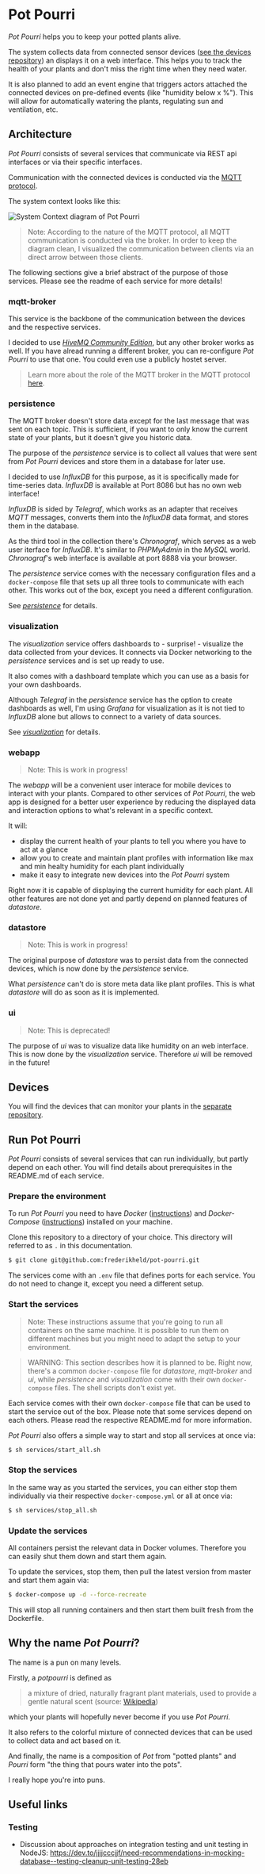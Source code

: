 # Pot Pourri

_Pot Pourri_ helps you to keep your potted plants alive.

The system collects data from connected sensor devices ([see the devices repository](https://github.com/frederikheld/pot-pourri-devices)) an displays it on a web interface. This helps you to track the health of your plants and don't miss the right time when they need water.

It is also planned to add an event engine that triggers actors attached the connected devices on pre-defined events (like "humidity below x %"). This will allow for automatically watering the plants, regulating sun and ventilation, etc.

## Architecture

_Pot Pourri_ consists of several services that communicate via REST api interfaces or via their specific interfaces.

Communication with the connected devices is conducted via the [MQTT protocol](https://en.wikipedia.org/wiki/MQTT).

The system context looks like this:

![System Context diagram of Pot Pourri](http://www.plantuml.com/plantuml/proxy?src=https://raw.github.com/frederikheld/pot-pourri/master/docs/system_context.plantuml&cache=no)

> Note: According to the nature of the MQTT protocol, all MQTT communication is conducted via the broker. In order to keep the diagram clean, I visualized the communication between clients via an direct arrow between those clients.

The following sections give a brief abstract of the purpose of those services. Please see the readme of each service for more details!

### mqtt-broker

This service is the backbone of the communication between the devices and the respective services.

I decided to use [_HiveMQ Community Edition_](https://www.hivemq.com/), but any other broker works as well. If you have alread running a different broker, you can re-configure _Pot Pourri_ to use that one. You could even use a publicly hostet server.

> Learn more about the role of the MQTT broker in the MQTT protocol [here](https://www.hivemq.com/blog/mqtt-essentials-part-3-client-broker-connection-establishment/).

### persistence

The MQTT broker doesn't store data except for the last message that was sent on each topic. This is sufficient, if you want to only know the current state of your plants, but it doesn't give you historic data.

The purpose of the _persistence_ service is to collect all values that were sent from _Pot Pourri_ devices and store them in a database for later use.

I decided to use _InfluxDB_ for this purpose, as it is specifically made for time-series data. _InfluxDB_ is available at Port 8086 but has no own web interface!

_InfluxDB_ is sided by _Telegraf_, which works as an adapter that receives _MQTT_ messages, converts them into the _InfluxDB_ data format, and stores them in the database.

As the third tool in the collection there's _Chronograf_, which serves as a web user iterface for _InfluxDB_. It's similar to _PHPMyAdmin_ in the _MySQL_ world. _Chronograf_'s web interface is available at port 8888 via your browser.

The _persistence_ service comes with the necessary configuration files and a `docker-compose` file that sets up all three tools to communicate with each other. This works out of the box, except you need a different configuration.

See [_persistence_](./services/persistence/README.md) for details.

### visualization

The _visualization_ service offers dashboards to - surprise! - visualize the data collected from your devices. It connects via Docker networking to the _persistence_ services and is set up ready to use.

It also comes with a dashboard template which you can use as a basis for your own dashboards.

Although _Telegraf_ in the _persistence_ service has the option to create dashboards as well, I'm using _Grafana_ for visualization as it is not tied to _InfluxDB_ alone but allows to connect to a variety of data sources.

See [_visualization_](./services/visualization/README.md) for details.

### webapp

> Note: This is work in progress!

The _webapp_ will be a convenient user interace for mobile devices to interact with your plants. Compared to other services of _Pot Pourri_, the web app is designed for a better user experience by reducing the displayed data and interaction options to what's relevant in a specific context.

It will:

* display the current health of your plants to tell you where you have to act at a glance
* allow you to create and maintain plant profiles with information like max and min healty humidity for each plant individually
* make it easy to integrate new devices into the _Pot Pourri_ system

Right now it is capable of displaying the current humidity for each plant. All other features are not done yet and partly depend on planned features of _datastore_.

### datastore

> Note: This is work in progress!

The original purpose of _datastore_ was to persist data from the connected devices, which is now done by the _persistence_ service.

What _persistence_ can't do is store meta data like plant profiles. This is what _datastore_ will do as soon as it is implemented.

### ui

> Note: This is deprecated!

The purpose of _ui_ was to visualize data like humidity on an web interface. This is now done by the _visualization_ service. Therefore _ui_ will be removed in the future!

## Devices

You will find the devices that can monitor your plants in the [separate repository](https://github.com/frederikheld/pot-pourri-devices.git).

## Run Pot Pourri

_Pot Pourri_ consists of several services that can run individually, but partly depend on each other. You will find details about prerequisites in the README.md of each service.

### Prepare the environment

To run _Pot Pourri_ you need to have _Docker_ ([instructions](https://docs.docker.com/install/)) and _Docker-Compose_ ([instructions](https://docs.docker.com/compose/install/)) installed on your machine.

Clone this repository to a directory of your choice. This directory will referred to as `.` in this documentation.

```sh
$ git clone git@github.com:frederikheld/pot-pourri.git
```

The services come with an `.env` file that defines ports for each service. You do not need to change it, except you need a different setup.

### Start the services

> Note: These instructions assume that you're going to run all containers on the same machine. It is possible to run them on different machines but you might need to adapt the setup to your environment.

> WARNING: This section describes how it is planned to be. Right now, there's a common `docker-compose` file for _datastore_, _mqtt-broker_ and _ui_, while _persistence_ and _visualization_ come with their own `docker-compose` files. The shell scripts don't exist yet.

Each service comes with their own `docker-compose` file that can be used to start the service out of the box. Please note that some services depend on each others. Please read the respective README.md for more information.

_Pot Pourri_ also offers a simple way to start and stop all services at once via:

```sh
$ sh services/start_all.sh
```

### Stop the services

In the same way as you started the services, you can either stop them individually via their respective `docker-compose.yml` or all at once via:

```sh
$ sh services/stop_all.sh
```

### Update the services

All containers persist the relevant data in Docker volumes. Therefore you can easily shut them down and start them again.

To update the services, stop them, then pull the latest version from master and start them again via:

```sh
$ docker-compose up -d --force-recreate
```

This will stop all running containers and then start them built fresh from the Dockerfile.

## Why the name _Pot Pourri_?

The name is a pun on many levels.

Firstly, a _potpourri_ is defined as 

> a mixture of dried, naturally fragrant plant materials, used to provide a gentle natural scent (source: [Wikipedia](https://en.wikipedia.org/wiki/Potpourri))

which your plants will hopefully never become if you use _Pot Pourri_.

It also refers to the colorful mixture of connected devices that can be used to collect data and act based on it.

And finally, the name is a composition of _Pot_ from "potted plants" and _Pourri_ form "the thing that pours water into the pots".

I really hope you're into puns.

## Useful links

### Testing

- Discussion about approaches on integration testing and unit testing in NodeJS: https://dev.to/jjjjcccjjf/need-recommendations-in-mocking-database--testing-cleanup-unit-testing-28eb
